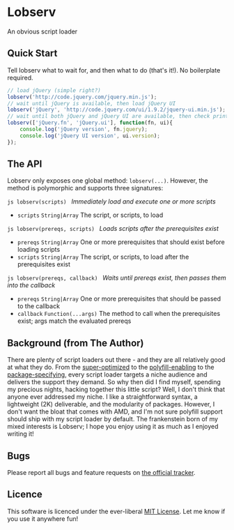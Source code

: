 Lobserv
=======
An obvious script loader

Quick Start
-------
Tell lobserv what to wait for, and then what to do (that's it!). No boilerplate required.

```js
// load jQuery (simple right?)
lobserv('http://code.jquery.com/jquery.min.js');
// wait until jQuery is available, then load jQuery UI
lobserv('jQuery', 'http://code.jquery.com/ui/1.9.2/jquery-ui.min.js');
// wait until both jQuery and jQuery UI are available, then check print their versions
lobserv(['jQuery.fn', 'jQuery.ui'], function(fn, ui){
	console.log('jQuery version', fn.jquery);
	console.log('jQuery UI version', ui.version);
});
```

The API
-------
Lobserv only exposes one global method: `lobserv(...)`. However, the method is polymorphic and supports three
signatures:

```js lobserv(scripts) ```
*Immediately load and execute one or more scripts*
  - `scripts` `String|Array` The script, or scripts, to load


```js lobserv(prereqs, scripts) ```
*Loads scripts after the prerequisites exist*
  - `prereqs` `String|Array` One or more prerequisites that should exist before loading scripts
  - `scripts` `String|Array` The script, or scripts, to load after the prerequisites exist


```js lobserv(prereqs, callback) ```
*Waits until prereqs exist, then passes them into the callback*
  - `prereqs`  `String|Array`      One or more prerequisites that should be passed to the callback
  - `callback` `Function(...args)` The method to call when the prerequisites exist; args match the evaluated prereqs


Background (from The Author)
----------------------------
There are plenty of script loaders out there - and they are all relatively good at what they do. From the
[super-optimized](http://labjs.com) to the [polyfill-enabling](http://yepnopejs.com/) to the
[package-specifying](http://www.requirejs.org), every script loader targets a niche audience and delivers the support
they demand. So why then did I find myself, spending my precious nights, hacking together this little script?
Well, I don't think that anyone ever addressed my niche. I like a straightforward syntax, a lightweight (2K)
deliverable, and the modularity of packages. However, I don't want the bloat that comes with AMD, and I'm not
sure polyfill support should ship with my script loader by default. The frankenstein born of my mixed interests
is Lobserv; I hope you enjoy using it as much as I enjoyed writing it!

Bugs
----
Please report all bugs and feature requests on [the official tracker](lobserv/issues).

Licence
-------
This software is licenced under the ever-liberal [MIT License](lobserv/blob/master/LICENCE.md). Let me know if you use it
anywhere fun!